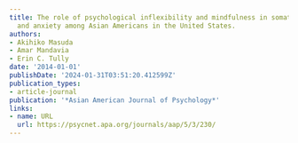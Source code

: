 ```yaml
---
title: The role of psychological inflexibility and mindfulness in somatization, depression,
  and anxiety among Asian Americans in the United States.
authors:
- Akihiko Masuda
- Amar Mandavia
- Erin C. Tully
date: '2014-01-01'
publishDate: '2024-01-31T03:51:20.412599Z'
publication_types:
- article-journal
publication: '*Asian American Journal of Psychology*'
links:
- name: URL
  url: https://psycnet.apa.org/journals/aap/5/3/230/
---
```

